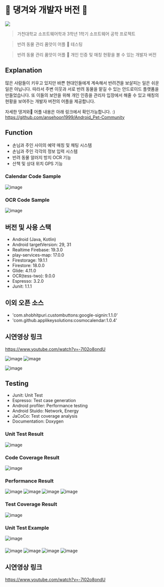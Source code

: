 # 🐶 댕겨와 개발자 버전 🐶

<img src="https://img.shields.io/badge/platform-android-brightgreen">

> 가천대학교 소프트웨어학과 3학년 1학기 소프트웨어 공학 프로젝트

> 반려 동물 관리 품앗이 어플 🐶 테스팅

> 반려 동물 관리 품앗이 어플 🐶 개인 인증 및 매칭 현황을 볼 수 있는 개발자 버전

## Explanation

많은 사람들이 키우고 있지만 바쁜 현대인들에게 계속해서 반려견을 보살피는 일은 쉬운 일은 아닙니다. 따라서 주변 이웃과 서로 반려 동물을 맡길 수 있는 안드로이드 플랫폼을 만들었습니다. 또 이들의 보안을 위해 개인 인증을 관리자 입장에서 해줄 수 있고 매칭의 현황을 보여주는 개발자 버전의 어플을 제공합니다.

자세한 댕겨와🐶 어플 내용은 아래 링크에서 확인가능합니다. :)
https://github.com/ansehoon1999/Android_Pet-Community

## Function

- 손님과 주인 사이의 예약 매칭 및 채팅 시스템
- 손님과 주인 각각의 정보 입력 시스템
- 반려 동물 알러지 방지 OCR 기능
- 산책 및 상대 위치 GPS 기능

### Calendar Code Sample
![image](https://user-images.githubusercontent.com/63048392/125197678-aae5e980-e299-11eb-973c-5c2d71fd8bc9.png)

### OCR Code Sample

![image](https://user-images.githubusercontent.com/63048392/125197680-ad484380-e299-11eb-9179-e9409002a612.png)




## 버전 및 사용 스택
- Android (Java, Kotlin)
- Android targetVersion: 29, 31
- Realtime Firebase: 19.3.0
- play-services-map: 17.0.0
- Firestorage: 19.1.1
- Firestore: 18.0.0
- Glide: 4.11.0
- OCR(tess-two): 9.0.0
- Espresso: 3.2.0
- Junit: 1.1.1

## 이외 오픈 소스
- 'com.shobhitpuri.custombuttons:google-signin:1.1.0'
- 'com.github.applikeysolutions:cosmocalendar:1.0.4'

## 시연영상 링크
https://www.youtube.com/watch?v=-7l02o8ondU

![image](https://user-images.githubusercontent.com/63048392/125197712-cb15a880-e299-11eb-8465-0a264dd8095b.png)
![image](https://user-images.githubusercontent.com/63048392/125197718-ccdf6c00-e299-11eb-8ed5-fd7aa51b896f.png)

![image](https://user-images.githubusercontent.com/63048392/125197722-cfda5c80-e299-11eb-8114-fa2cdf346d6a.png)


## Testing
- Junit: Unit Test
- Espresso: Test case generation
- Android profiler: Performance testing
- Android Stuido: Network, Energy
- JaCoCo: Test coverage analysis
- Documentation: Doxygen

### Unit Test Result
![image](https://user-images.githubusercontent.com/63048392/125197793-04e6af00-e29a-11eb-975c-c796cdb63ab5.png)

### Code Coverage Result

![image](https://user-images.githubusercontent.com/63048392/125197952-c69dbf80-e29a-11eb-958c-dcc6b6fcc447.png)

### Performance Result

![image](https://user-images.githubusercontent.com/63048392/125197960-cdc4cd80-e29a-11eb-9264-7e4f976795e9.png)
![image](https://user-images.githubusercontent.com/63048392/125197961-cf8e9100-e29a-11eb-8398-d5b7b0159ff1.png)
![image](https://user-images.githubusercontent.com/63048392/125197962-d0bfbe00-e29a-11eb-9109-f496f8c1cfff.png)
![image](https://user-images.githubusercontent.com/63048392/125197968-d3221800-e29a-11eb-854c-f500a056ad1d.png)

### Test Coverage Result

![image](https://user-images.githubusercontent.com/63048392/125197973-dc12e980-e29a-11eb-996d-efaaadf2999b.png)

### Unit Test Example
![image](https://user-images.githubusercontent.com/63048392/125197795-06b07280-e29a-11eb-88fd-603cf7e0361c.png)
### 
![image](https://user-images.githubusercontent.com/63048392/125197808-1f208d00-e29a-11eb-8cba-daa8ba6d732c.png)
![image](https://user-images.githubusercontent.com/63048392/125197812-2182e700-e29a-11eb-97f3-a65031aa5098.png)
![image](https://user-images.githubusercontent.com/63048392/125197817-234caa80-e29a-11eb-89f2-a25f7aea06fe.png)
![image](https://user-images.githubusercontent.com/63048392/125197819-247dd780-e29a-11eb-954e-e68498fccd17.png)



## 시연영상 링크
https://www.youtube.com/watch?v=-7l02o8ondU
